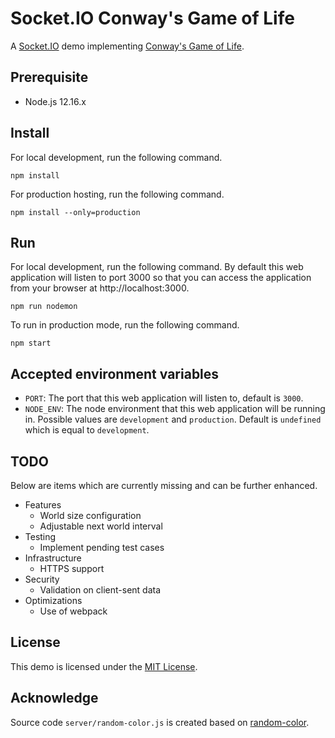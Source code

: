 # Socket.IO Conway's Game of Life
A [Socket.IO](https://socket.io/) demo implementing [Conway's Game of Life](https://en.wikipedia.org/wiki/Conway%27s_Game_of_Life).


## Prerequisite
- Node.js 12.16.x


## Install
For local development, run the following command.
```
npm install
```

For production hosting, run the following command.
```
npm install --only=production
```


## Run
For local development, run the following command. By default this web application will
listen to port 3000 so that you can access the application from your browser at http://localhost:3000.
```
npm run nodemon
```

To run in production mode, run the following command.
```
npm start
```


## Accepted environment variables
- `PORT`: The port that this web application will listen to, default is `3000`.
- `NODE_ENV`: The node environment that this web application will be running in. Possible
	values are `development` and `production`. Default is `undefined` which is equal
	to `development`.


## TODO
Below are items which are currently missing and can be further enhanced.
- Features
	- World size configuration
	- Adjustable next world interval
- Testing
	- Implement pending test cases
- Infrastructure
	- HTTPS support
- Security
	- Validation on client-sent data
- Optimizations
	- Use of webpack


## License
This demo is licensed under the [MIT License](LICENSE).


## Acknowledge
Source code `server/random-color.js` is created based on [random-color](https://www.npmjs.com/package/random-color).
